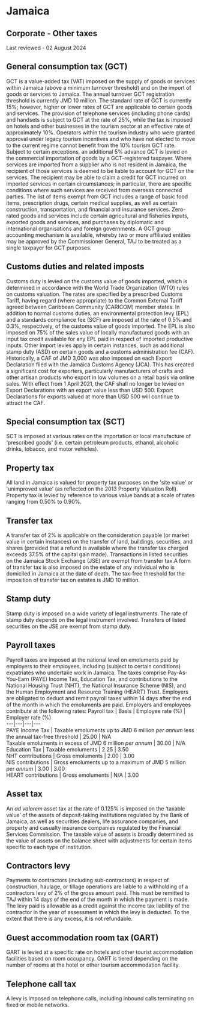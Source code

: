 # Jamaica
## Corporate - Other taxes
Last reviewed - 02 August 2024
## General consumption tax (GCT)
GCT is a value-added tax (VAT) imposed on the supply of goods or services within Jamaica (above a minimum turnover threshold) and on the import of goods or services to Jamaica. The annual turnover GCT registration threshold is currently JMD 10 million. The standard rate of GCT is currently 15%; however, higher or lower rates of GCT are applicable to certain goods and services. The provision of telephone services (including phone cards) and handsets is subject to GCT at the rate of 25%, while the tax is imposed on hotels and other businesses in the tourism sector at an effective rate of approximately 10%. Operators within the tourism industry who were granted approval under legacy tourism incentives and who have not elected to move to the current regime cannot benefit from the 10% tourism GCT rate.
Subject to certain exceptions, an additional 5% advance GCT is levied on the commercial importation of goods by a GCT-registered taxpayer.
Where services are imported from a supplier who is not resident in Jamaica, the recipient of those services is deemed to be liable to account for GCT on the services. The recipient may be able to claim a credit for GCT incurred on imported services in certain circumstances; in particular, there are specific conditions where such services are received from overseas connected parties.
The list of items exempt from GCT includes a range of basic food items, prescription drugs, certain medical supplies, as well as certain construction, transportation, and financial and insurance services. Zero-rated goods and services include certain agricultural and fisheries inputs, exported goods and services, and purchases by diplomatic and international organisations and foreign governments.
A GCT group accounting mechanism is available, whereby two or more affiliated entities may be approved by the Commissioner General, TAJ to be treated as a single taxpayer for GCT purposes.
## Customs duties and related imposts
Customs duty is levied on the customs value of goods imported, which is determined in accordance with the World Trade Organization (WTO) rules on customs valuation.
The rates are specified by a prescribed Customs Tariff, having regard (where appropriate) to the Common External Tariff agreed between Caribbean Community (CARICOM) member states.
In addition to normal customs duties, an environmental protection levy (EPL) and a standards compliance fee (SCF) are imposed at the rate of 0.5% and 0.3%, respectively, of the customs value of goods imported. The EPL is also imposed on 75% of the sales value of locally manufactured goods with an input tax credit available for any EPL paid in respect of imported productive inputs. Other import levies apply in certain instances, such as additional stamp duty (ASD) on certain goods and a customs administration fee (CAF).
Historically, a CAF of JMD 3,000 was also imposed on each Export Declaration filed with the Jamaica Customs Agency (JCA). This has created a significant cost for exporters, particularly manufacturers of crafts and other artisan products who export in low volumes on a retail basis via online sales.
With effect from 1 April 2021, the CAF shall no longer be levied on Export Declarations with an export value less than USD 500. Export Declarations for exports valued at more than USD 500 will continue to attract the CAF.
## Special consumption tax (SCT)
SCT is imposed at various rates on the importation or local manufacture of ‘prescribed goods’ (i.e. certain petroleum products, ethanol, alcoholic drinks, tobacco, and motor vehicles).
## Property tax
All land in Jamaica is valued for property tax purposes on the 'site value' or 'unimproved value' (as reflected on the 2013 Property Valuation Roll). Property tax is levied by reference to various value bands at a scale of rates ranging from 0.50% to 0.90%.
## Transfer tax
A transfer tax of 2% is applicable on the consideration payable (or market value in certain instances) on the transfer of land, buildings, securities, and shares (provided that a refund is available where the transfer tax charged exceeds 37.5% of the capital gain made). Transactions in listed securities on the Jamaica Stock Exchange (JSE) are exempt from transfer tax.A form of transfer tax is also imposed on the estate of any individual who is domiciled in Jamaica at the date of death. The tax-free threshold for the imposition of transfer tax on estates is JMD 10 million.
## Stamp duty
Stamp duty is imposed on a wide variety of legal instruments. The rate of stamp duty depends on the legal instrument involved. Transfers of listed securities on the JSE are exempt from stamp duty.
## Payroll taxes
Payroll taxes are imposed at the national level on emoluments paid by employers to their employees, including (subject to certain conditions) expatriates who undertake work in Jamaica. The taxes comprise Pay-As-You-Earn (PAYE) Income Tax, Education Tax, and contributions to the National Housing Trust (NHT), the National Insurance Scheme (NIS), and the Human Employment and Resource Training (HEART) Trust.
Employers are obligated to deduct and remit payroll taxes within 14 days after the end of the month in which the emoluments are paid. Employers and employees contribute at the following rates:
Payroll tax | Basis | Employee rate (%) | Employer rate (%)  
---|---|---|---  
PAYE Income Tax | Taxable emoluments up to JMD 6 million _per annum_ less the annual tax-free threshold | 25.00 | N/A  
Taxable emoluments in excess of JMD 6 million _per annum_ | 30.00 | N/A  
Education Tax | Taxable emoluments | 2.25 | 3.50  
NHT contributions | Gross emoluments | 2.00 | 3.00  
NIS contributions | Gross emoluments up to a maximum of JMD 5 million _per annum_ | 3.00 | 3.00  
HEART contributions | Gross emoluments | N/A |  3.00  
## Asset tax
An _ad valorem_ asset tax at the rate of 0.125% is imposed on the ‘taxable value’ of the assets of deposit-taking institutions regulated by the Bank of Jamaica, as well as securities dealers, life assurance companies, and property and casualty insurance companies regulated by the Financial Services Commission. The taxable value of assets is broadly determined as the value of assets on the balance sheet with adjustments for certain items specific to each type of institution.
## Contractors levy
Payments to contractors (including sub-contractors) in respect of construction, haulage, or tillage operations are liable to a withholding of a contractors levy of 2% of the gross amount paid. This must be remitted to TAJ within 14 days of the end of the month in which the payment is made. The levy paid is allowable as a credit against the income tax liability of the contractor in the year of assessment in which the levy is deducted. To the extent that there is any excess, it is not refundable.
## Guest accommodation room tax (GART)
GART is levied at a specific rate on hotels and other tourist accommodation facilities based on room occupancy. GART is tiered depending on the number of rooms at the hotel or other tourism accommodation facility.
## Telephone call tax
A levy is imposed on telephone calls, including inbound calls terminating on fixed or mobile networks.
